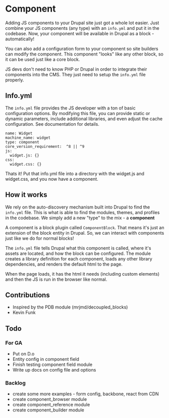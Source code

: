 # Component

Adding JS components to your Drupal site just got a whole lot easier. Just combine your JS components (any type) with an `info.yml` and put it in the codebase. Now, your component will be available in Drupal as a block - automatically!

You can also add a configuration form to your component so site builders can modify the component. This component "looks" like any other block, so it can be used just like a core block.

JS devs don't need to know PHP or Drupal in order to integrate their components into the CMS. They just need to setup the `info.yml` file properly.
## Info.yml
The `info.yml` file provides the JS developer with a ton of basic configuration options. By modifying this file, you can provide static or dynamic parameters, include additional libraries, and even adjust the cache configuration. See documentation for details.

    name: Widget
    machine_name: widget
    type: component
    core_version_requirement:  ^8 || ^9
    js:
      widget.js: {}
    css:
	  widget.css: {}
Thats it! Put that info.yml file into a directory with the widget.js and widget.css, and you now have a component.

## How it works
We rely on the auto-discovery mechanism built into Drupal to find the `info.yml` file. This is what is able to find the modules, themes, and profiles in the codebase. We simply add a new "type" to the mix - a **component**

A component is a block plugin called `ComponentBlock`. That means it's just an extension of the block entity in Drupal. So, we can interact with components just like we do for normal blocks!

The `info.yml` file tells Drupal what this component is called, where it's assets are located, and how the block can be configured. The module creates a library definition for each component, loads any other library dependencies, and renders the default html to the page.

When the page loads, it has the html it needs (including custom elements) and then the JS is run in the browser like normal.
## Contributions
- Inspired by the PDB module (mrjmd/decoupled_blocks)
- Kevin Funk

## Todo

### For GA
- Put on D.o
- Entity config in component field
- Finish testing component field module
- Write up docs on config file and options

### Backlog
- create some more examples - form config, backbone, react from CDN
- create component_browser module
- create component_reference module
- create component_builder module